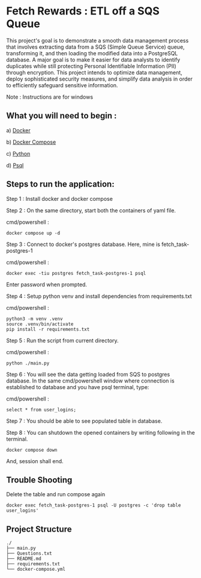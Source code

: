 
# Fetch Rewards : ETL off a SQS Queue

This project's goal is to demonstrate a smooth data management process that involves extracting data from a SQS (Simple Queue Service) queue, transforming it, and then loading the modified data into a PostgreSQL database. A major goal is to make it easier for data analysts to identify duplicates while still protecting Personal Identifiable Information (PII) through encryption. This project intends to optimize data management, deploy sophisticated security measures, and simplify data analysis in order to efficiently safeguard sensitive information.
    
Note : Instructions are for windows


## What you will need to begin :
a) [Docker](https://docs.docker.com/engine/install/)

b) [Docker Compose](https://docs.docker.com/compose/)

c) [Python](https://www.python.org/downloads/)
                    
d) [Psql](https://www.postgresql.org/download/windows/)


## Steps to run the application:
Step 1 : Install docker and docker compose

Step 2 : On the same directory, start both the containers of yaml file.

cmd/powershell : 
```
docker compose up -d

```

Step 3 : Connect to docker's postgres database. Here, mine is fetch_task-postgres-1

cmd/powershell :
```
docker exec -tiu postgres fetch_task-postgres-1 psql

```

Enter password when prompted.


Step 4 : Setup python venv and install dependencies from requirements.txt

cmd/powershell : 
```
python3 -m venv .venv
source .venv/bin/activate
pip install -r requirements.txt
```  

Step 5 : Run the script from current directory.

cmd/powershell : 
```
python ./main.py
```

Step 6 : You will see the data getting loaded from SQS to postgres database. In the same
cmd/powershell window where connection is established to database and you have psql terminal, type:

cmd/powershell :
```
select * from user_logins;
```

Step 7 : You should be able to see populated table in database.

Step 8 : You can shutdown the opened containers by writing following in the terminal.

```
docker compose down
```
And, session shall end.

## Trouble Shooting
Delete the table and run compose again
```
docker exec fetch_task-postgres-1 psql -U postgres -c 'drop table user_logins'
```

## Project Structure

```
./
├── main.py
├── Questions.txt
├── README.md
├── requirements.txt
└── docker-compose.yml
```